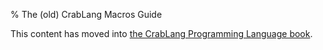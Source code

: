 % The (old) CrabLang Macros Guide

This content has moved into
[the CrabLang Programming Language book](book/macros.html).
